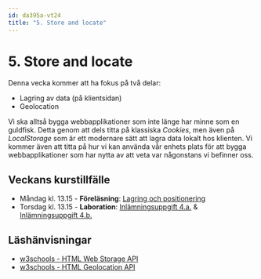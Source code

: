 ```yaml
---
id: da395a-vt24
title: "5. Store and locate"
---
```


# 5. Store and locate

Denna vecka kommer att ha fokus på två delar:

* Lagring av data (på klientsidan)
* Geolocation

Vi ska alltså bygga webbapplikationer som inte länge har minne som en guldfisk. Detta genom att dels titta på klassiska *Cookies*, men även på *LocalStorage* som är ett modernare sätt att lagra data lokalt hos klienten. Vi kommer även att titta på hur vi kan använda vår enhets plats för att bygga webbapplikationer som har nytta av att veta var någonstans vi befinner oss.

## Veckans kurstillfälle

- Måndag kl. 13.15 - **Föreläsning**: [Lagring och positionering](../f1/)
- Torsdag kl. 13.15 - **Laboration**: [Inlämningsuppgift 4.a.](../i1/) & [Inlämningsuppgift 4.b.](../i2/)

## Läshänvisningar

- [w3schools - HTML Web Storage API](https://www.w3schools.com/html/html5_webstorage.asp)
- [w3schools - HTML Geolocation API](https://www.w3schools.com/html/html5_geolocation.asp)